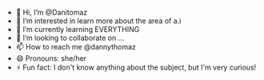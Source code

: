 - 👋 Hi, I’m @Danitomaz
- 👀 I’m interested in learn more about the area of ​​a.i
- 🌱 I’m currently learning EVERYTHING
- 💞️ I’m looking to collaborate on ...
- 📫 How to reach me @dannythomaz
- 😄 Pronouns: she/her
- ⚡ Fun fact: I don't know anything about the subject, but I'm very curious!

<!---
Danitomaz/Danitomaz is a ✨ special ✨ repository because its `README.md` (this file) appears on your GitHub profile.
You can click the Preview link to take a look at your changes.
--->
